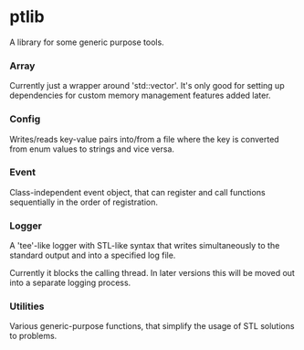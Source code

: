 # ptlib

A library for some generic purpose tools.

### Array

Currently just a wrapper around 'std::vector'. It's only good for setting up dependencies for custom memory management features added later.

### Config

Writes/reads key-value pairs into/from a file where the key is converted from enum values to strings and vice versa.


### Event

Class-independent event object, that can register and call functions sequentially in the order of registration.

### Logger

A 'tee'-like logger with STL-like syntax that writes simultaneously to the standard output and into a specified log file. 

Currently it blocks the calling thread.
In later versions this will be moved out into a separate logging process.

### Utilities

Various generic-purpose functions, that simplify the usage of STL solutions to problems.
